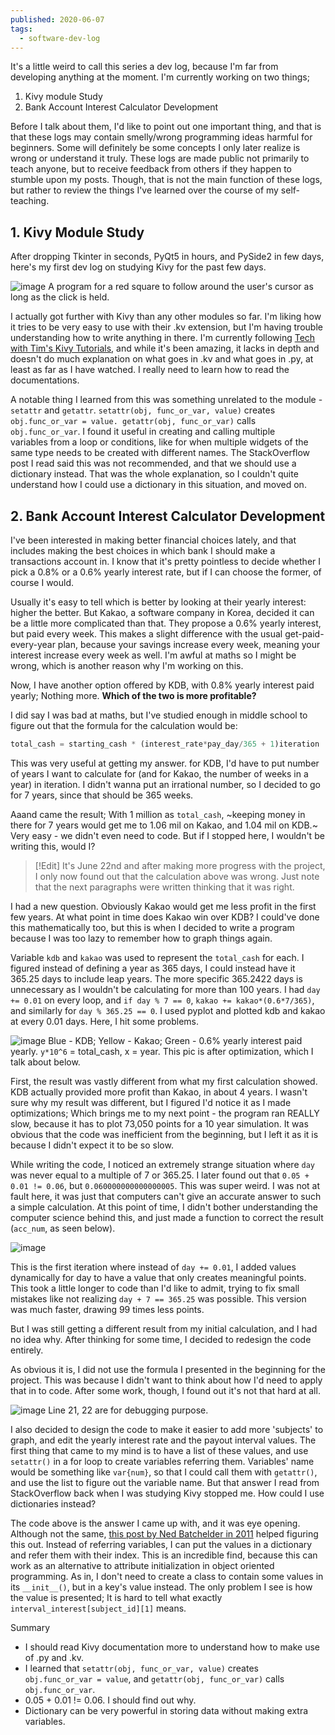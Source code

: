 ```yaml
---
published: 2020-06-07
tags:
  - software-dev-log
---
```


It's a little weird to call this series a dev log, because I'm far from developing anything at the moment. I'm currently working on two things;

1. Kivy module Study
2. Bank Account Interest Calculator Development

Before I talk about them, I'd like to point out one important thing, and that is that these logs may contain smelly/wrong programming ideas harmful for beginners. Some will definitely be some concepts I only later realize is wrong or understand it truly. These logs are made public not primarily to teach anyone, but to receive feedback from others if they happen to stumble upon my posts. Though, that is not the main function of these logs, but rather to review the things I've learned over the course of my self-teaching.

## 1. Kivy Module Study

After dropping Tkinter in seconds, PyQt5 in hours, and PySide2 in few days, here's my first dev log on studying Kivy for the past few days.

![image](https://i.gyazo.com/4f931f76afb805657d703bb6183252b2.png)
A program for a red square to follow around the user's cursor as long as the click is held.

I actually got further with Kivy than any other modules so far. I'm liking how it tries to be very easy to use with their .kv extension, but I'm having trouble understanding how to write anything in there. I'm currently following [Tech with Tim's Kivy Tutorials](https://www.youtube.com/playlist?list=PLzMcBGfZo4-kSJVMyYeOQ8CXJ3z1k7gHn), and while it's been amazing, it lacks in depth and doesn't do much explanation on what goes in .kv and what goes in .py, at least as far as I have watched. I really need to learn how to read the documentations.

A notable thing I learned from this was something unrelated to the module - `setattr` and `getattr`. `setattr(obj, func_or_var, value)` creates `obj.func_or_var = value. getattr(obj, func_or_var)` calls `obj.func_or_var`. I found it useful in creating and calling multiple variables from a loop or conditions, like for when multiple widgets of the same type needs to be created with different names. The StackOverflow post I read said this was not recommended, and that we should use a dictionary instead. That was the whole explanation, so I couldn't quite understand how I could use a dictionary in this situation, and moved on.

## 2. Bank Account Interest Calculator Development

I've been interested in making better financial choices lately, and that includes making the best choices in which bank I should make a transactions account in. I know that it's pretty pointless to decide whether I pick a 0.8% or a 0.6% yearly interest rate, but if I can choose the former, of course I would.

Usually it's easy to tell which is better by looking at their yearly interest: higher the better. But Kakao, a software company in Korea, decided it can be a little more complicated than that. They propose a 0.6% yearly interest, but paid every week. This makes a slight difference with the usual get-paid-every-year plan, because your savings increase every week, meaning your interest increase every week as well. I'm awful at maths so I might be wrong, which is another reason why I'm working on this.

Now, I have another option offered by KDB, with 0.8% yearly interest paid yearly; Nothing more. **Which of the two is more profitable?**

I did say I was bad at maths, but I've studied enough in middle school to figure out that the formula for the calculation would be:

```py
total_cash = starting_cash * (interest_rate*pay_day/365 + 1)iteration
```

This was very useful at getting my answer. for KDB, I'd have to put number of years I want to calculate for (and for Kakao, the number of weeks in a year) in iteration. I didn't wanna put an irrational number, so I decided to go for 7 years, since that should be 365 weeks.

Aaand came the result; With 1 million as `total_cash`, ~keeping money in there for 7 years would get me to 1.06 mil on Kakao, and 1.04 mil on KDB.~ Very easy - we didn't even need to code. But if I stopped here, I wouldn't be writing this, would I?

> [!Edit]
> It's June 22nd and after making more progress with the project, I only now found out that the calculation above was wrong. Just note that the next paragraphs were written thinking that it was right.

I had a new question. Obviously Kakao would get me less profit in the first few years. At what point in time does Kakao win over KDB? I could've done this mathematically too, but this is when I decided to write a program because I was too lazy to remember how to graph things again.

Variable `kdb` and `kakao` was used to represent the `total_cash` for each. I figured instead of defining a year as 365 days, I could instead have it 365.25 days to include leap years. The more specific 365.2422 days is unnecessary as I wouldn't be calculating for more than 100 years. I had `day += 0.01` on every loop, and `if day % 7 == 0`, `kakao += kakao*(0.6*7/365)`, and similarly for `day % 365.25 == 0`. I used pyplot and plotted kdb and kakao at every 0.01 days. Here, I hit some problems.

![image](https://yusukzebs.files.wordpress.com/2020/06/figure_1.png?w=1024)
Blue - KDB; Yellow - Kakao; Green - 0.6% yearly interest paid yearly. `y*10^6` = total_cash, x = year. This pic is after optimization, which I talk about below.

First, the result was vastly different from what my first calculation showed. KDB actually provided more profit than Kakao, in about 4 years. I wasn't sure why my result was different, but I figured I'd notice it as I made optimizations; Which brings me to my next point - the program ran REALLY slow, because it has to plot 73,050 points for a 10 year simulation. It was obvious that the code was inefficient from the beginning, but I left it as it is because I didn't expect it to be so slow.

While writing the code, I noticed an extremely strange situation where `day` was never equal to a multiple of 7 or 365.25. I later found out that `0.05 + 0.01 != 0.06`, but `0.060000000000000005`. This was super weird. I was not at fault here, it was just that computers can't give an accurate answer to such a simple calculation. At this point of time, I didn't bother understanding the computer science behind this, and just made a function to correct the result (`acc_num`, as seen below).

![image](https://i.gyazo.com/4ef0f57cd3a132566587124c2ece640c.png)

This is the first iteration where instead of `day += 0.01`, I added values dynamically for day to have a value that only creates meaningful points. This took a little longer to code than I'd like to admit, trying to fix small mistakes like not realizing `day + 7 == 365.25` was possible. This version was much faster, drawing 99 times less points.

But I was still getting a different result from my initial calculation, and I had no idea why. After thinking for some time, I decided to redesign the code entirely.

As obvious it is, I did not use the formula I presented in the beginning for the project. This was because I didn't want to think about how I'd need to apply that in to code. After some work, though, I found out it's not that hard at all.

![image](https://i.gyazo.com/c55c31f99200530ead35e12a66d34f32.png)
Line 21, 22 are for debugging purpose.

I also decided to design the code to make it easier to add more 'subjects' to graph, and edit the yearly interest rate and the payout interval values. The first thing that came to my mind is to have a list of these values, and use `setattr()` in a for loop to create variables referring them. Variables' name would be something like `var{num}`, so that I could call them with `getattr()`, and use the list to figure out the variable name. But that answer I read from StackOverflow back when I was studying Kivy stopped me. How could I use dictionaries instead?

The code above is the answer I came up with, and it was eye opening. Although not the same, [this post by Ned Batchelder in 2011](https://nedbatchelder.com/blog/201112/keep_data_out_of_your_variable_names.html) helped figuring this out. Instead of referring variables, I can put the values in a dictionary and refer them with their index. This is an incredible find, because this can work as an alternative to attribute initialization in object oriented programming. As in, I don't need to create a class to contain some values in its `__init__()`, but in a key's value instead. The only problem I see is how the value is presented; It is hard to tell what exactly `interval_interest[subject_id][1]` means.

Summary

- I should read Kivy documentation more to understand how to make use of .py and .kv.
- I learned that `setattr(obj, func_or_var, value)` creates `obj.func_or_var = value`, and `getattr(obj, func_or_var)` calls `obj.func_or_var`.
- 0.05 + 0.01 != 0.06. I should find out why.
- Dictionary can be very powerful in storing data without making extra variables.
